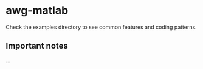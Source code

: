 # awg-matlab
Check the examples directory to see common features and coding patterns.

## Important notes
...